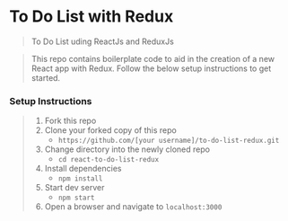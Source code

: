 # To Do List with Redux

> To Do List uding ReactJs and ReduxJs

> This repo contains boilerplate code to aid in the creation of a new React app with Redux. Follow the below setup instructions to get started.

### Setup Instructions

> 1. Fork this repo
> 1. Clone your forked copy of this repo
>    - `https://github.com/[your username]/to-do-list-redux.git`
> 1. Change directory into the newly cloned repo
>    - `cd react-to-do-list-redux`
> 1. Install dependencies 
>    - `npm install`
> 1. Start dev server
>    - `npm start`
> 1. Open a browser and navigate to `localhost:3000` 
